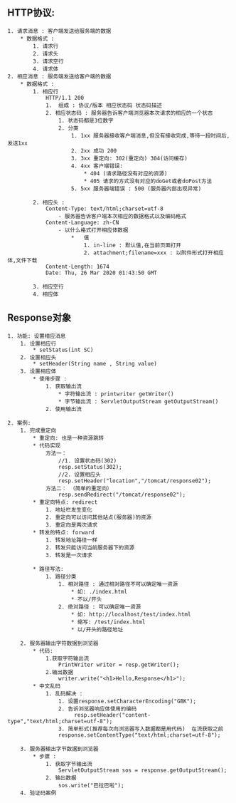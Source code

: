 ## HTTP协议:
    1. 请求消息 : 客户端发送给服务端的数据
        * 数据格式 : 
            1. 请求行
            2. 请求头
            3. 请求空行
            4. 请求体
    2. 相应消息 : 服务端发送给客户端的数据
        * 数据格式 : 
            1. 相应行
                HTTP/1.1 200 
                1.  组成 : 协议/版本 相应状态码 状态码描述
                2. 相应状态码 : 服务器告诉客户端浏览器本次请求的相应的一个状态
                    1. 状态码都是3位数字
                    2. 分类
                        1. 1xx 服务器接收客户端消息,但没有接收完成,等待一段时间后,发送1xx
                        2. 2xx 成功 200
                        3. 3xx 重定向: 302(重定向) 304(访问缓存)
                        4. 4xx 客户端错误: 
                            * 404 (请求路径没有对应的资源)
                            * 405 请求的方式没有对应的doGet或者doPost方法 
                        5. 5xx 服务器端错误 : 500 (服务器内部出现异常)
                        
            2. 相应头 : 
                Content-Type: text/html;charset=utf-8
                    - 服务器告诉客户端本次相应的数据格式以及编码格式
                Content-Language: zh-CN
                    - 以什么格式打开相应体数据
                        *   值
                            1. in-line : 默认值,在当前页面打开
                            2. attachment;filename=xxx : 以附件形式打开相应体,文件下载
                Content-Length: 1674
                Date: Thu, 26 Mar 2020 01:43:50 GMT
                
            3. 相应空行
            4. 相应体
## Response对象
    1. 功能: 设置相应消息
        1. 设置相应行
            * setStatus(int SC)
        2. 设置相应头
            * setHeader(String name , String value)
        3. 设置相应体
            * 使用步骤 : 
                1. 获取输出流
                    * 字符输出流 : printwriter getWriter()
                    * 字节输出流 : ServletOutputStream getOutputStream()
                2. 使用输出流
                
    2. 案例:
        1. 完成重定向
            * 重定向: 也是一种资源跳转
            * 代码实现
                方法一：
                    //1. 设置状态码(302)
                    resp.setStatus(302);
                    //2. 设置相应头
                    resp.setHeader("location","/tomcat/response02");
                方法二： （简单的重定向）
                    resp.sendRedirect("/tomcat/response02");
            * 重定向特点: redirect 
                1. 地址栏发生变化
                2. 重定向可以访问其他站点(服务器)的资源
                3. 重定向是两次请求
            * 转发的特点: forward
                1. 转发地址路径一样
                2. 转发只能访问当前服务器下的资源
                3. 转发是一次请求
                    
            * 路径写法: 
                1. 路径分类
                    1. 相对路径 : 通过相对路径不可以确定唯一资源
                        * 如: ./index.html
                        * 不以/开头
                    2. 绝对路径 : 可以确定唯一资源
                        * 如: http://localhost/test/index.html 
                        * 缩写: /test/index.html
                        * 以/开头的路径地址
                        
        2. 服务器输出字符数据到浏览器
            * 代码: 
                1.获取字符输出流
                    PrintWriter writer = resp.getWriter();
                2.输出数据
                    writer.write("<h1>Hello,Response</h1>");
            * 中文乱码
                1. 乱码解决 :
                    1. 设置response.setCharacterEncoding("GBK");
                    2. 告诉浏览器响应体使用的编码
                         resp.setHeader("content-type","text/html;charset=utf-8");
                    3. 简单形式(推荐每次向浏览器写入数据都是用代码)  在流获取之前
                    response.setContentType("text/html;charset=utf-8");
                
        3. 服务器输出字节数据到浏览器
            * 步骤 : 
                1. 获取字节输出流
                    ServletOutputStream sos = response.getOutputStream();
                2. 输出数据
                    sos.write("巴拉巴啦");
        4. 验证码案例